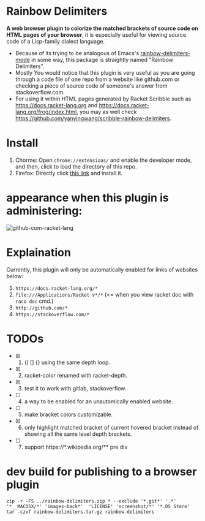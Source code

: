# Rainbow Delimiters
<strong>A web browser plugin to colorize the matched brackets of source code on HTML pages of your browser</strong>, it is especially useful for viewing source code of a Lisp-family dialect language.


* Because of its trying to be analogous of Emacs's [rainbow-delimiters-mode](https://www.emacswiki.org/emacs/RainbowDelimiters) in some way, this package is straightly named "Rainbow Delimiters".
* Mostly You would notice that this plugin is very useful as you are going through a code file of one repo from a website like github.com or checking a piece of source code of someone's answer from stackoverflow.com.
* For using it within HTML pages generated by Racket Scribble such as https://docs.racket-lang.org and https://docs.racket-lang.org/frog/index.html, you may as well check https://github.com/yanyingwang/scribble-rainbow-delimiters.

# Install
1. Chorme: Open `chrome://extensions/` and enable the developer mode, and then, click to load the directory of this repo.
2. Firefox: Directly click [this link](https://addons.mozilla.org/zh-CN/firefox/addon/rainbow-delimiters) and install it.


# appearance when this plugin is administering:
![github-com-racket-lang](https://raw.githubusercontent.com/yanyingwang/rainbow-delimiters/master/screenshot/github-com.gif)


# Explaination
Currently, this plugin will only be automatically enabled for links of websites below:
1. `https://docs.racket-lang.org/*`
2. `file:///Applications/Racket v*/*` (<= when you view racket doc with `raco doc` cmd.)
3. `http://github.com/*`
4. `https://stackoverflow.com/*`


# TODOs
- [x] 1. () [] {} using the same depth loop.
- [x] 2. racket-color renamed with racket-depth.
- [x] 3. test it to work with gitlab, stackoverflow.
- [ ] 4. a way to be enabled for an unautomically enabled website.
- [ ] 5. make bracket colors customizable.
- [x] 6. only highlight matched bracket of current hovered bracket instead of showing all the same level depth brackets.
- [ ] 7. support https://*.wikipedia.org/** pre div


# dev build for publishing to a browser plugin
~~~shell
zip -r -FS ../rainbow-delimiters.zip * --exclude '*.git*' '.*' '*__MACOSX/*' 'images-back*'  'LICENSE' 'screenshot/*' '*.DS_Store'
tar -czvf rainbow-delimiters.tar.gz rainbow-delimiters
~~~
